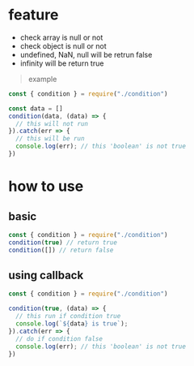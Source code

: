 # feature

- check array is null or not
- check object is null or not
- undefined, NaN, null will be retrun false
- infinity will be return true

> example
```javascript
const { condition } = require("./condition")

const data = []
condition(data, (data) => {
  // this will not run
}).catch(err => {
  // this will be run
  console.log(err); // this 'boolean' is not true
})
```

# how to use

## basic

```javascript
const { condition } = require("./condition")
condition(true) // return true
condition([]) // return false
```

## using callback

```javascript
const { condition } = require("./condition")

condition(true, (data) => {
  // this run if condition true
  console.log(`${data} is true`);
}).catch(err => {
  // do if condition false
  console.log(err); // this 'boolean' is not true
})
```
